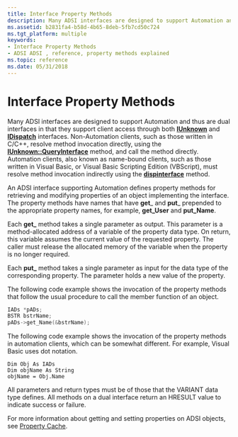 ```yaml
---
title: Interface Property Methods
description: Many ADSI interfaces are designed to support Automation and thus are dual interfaces in that they support client access through both IUnknown and IDispatch interfaces.
ms.assetid: b2831fa4-b58d-4b65-8deb-5fb7cd50c724
ms.tgt_platform: multiple
keywords:
- Interface Property Methods
- ADSI ADSI , reference, property methods explained
ms.topic: reference
ms.date: 05/31/2018
---
```


# Interface Property Methods

Many ADSI interfaces are designed to support Automation and thus are dual interfaces in that they support client access through both [**IUnknown**](https://msdn.microsoft.com/library/ms680509(v=VS.85).aspx) and [**IDispatch**](https://msdn.microsoft.com/library/ms221608(v=VS.71).aspx) interfaces. Non-Automation clients, such as those written in C/C++, resolve method invocation directly, using the [**IUnknown::QueryInterface**](https://msdn.microsoft.com/library/ms682521(v=VS.85).aspx) method, and call the method directly. Automation clients, also known as name-bound clients, such as those written in Visual Basic, or Visual Basic Scripting Edition (VBScript), must resolve method invocation indirectly using the [**dispinterface**](https://docs.microsoft.com/previous-versions/windows/desktop/automat/dispinterface) method.

An ADSI interface supporting Automation defines property methods for retrieving and modifying properties of an object implementing the interface. The property methods have names that have **get**\_ and **put**\_ prepended to the appropriate property names, for example, **get\_User** and **put\_Name**.

Each **get\_** method takes a single parameter as output. This parameter is a method-allocated address of a variable of the property data type. On return, this variable assumes the current value of the requested property. The caller must release the allocated memory of the variable when the property is no longer required.

Each **put\_** method takes a single parameter as input for the data type of the corresponding property. The parameter holds a new value of the property.

The following code example shows the invocation of the property methods that follow the usual procedure to call the member function of an object.


```C++
IADs *pADs;
BSTR bstrName;
pADs->get_Name(&bstrName);
```



The following code example shows the invocation of the property methods in automation clients, which can be somewhat different. For example, Visual Basic uses dot notation.


```VB
Dim Obj As IADs
Dim objName As String
objName = Obj.Name
```



All parameters and return types must be of those that the VARIANT data type defines. All methods on a dual interface return an HRESULT value to indicate success or failure.

For more information about getting and setting properties on ADSI objects, see [Property Cache](property-cache-interfaces.md).

 

 




